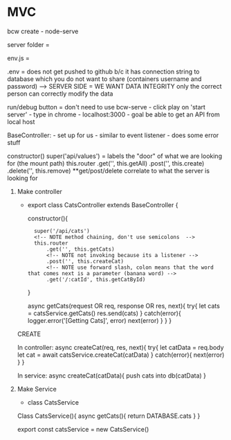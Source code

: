 # MVC

<!-- SECTION Monday Notes -->
bcw create - node-serve

server folder = 

env.js = 

.env = does not get pushed to github b/c it has connection string to database which you do not want to share (containers username and password) --> SERVER SIDE = WE WANT DATA INTEGRITY only the correct person can correctly modify the data

run/debug button = don't need to use bcw-serve 
    - click play on 'start server'
    - type in chrome - localhost:3000
    - goal be able to get an API from local host 


BaseController:
    - set up for us
    - similar to event listener 
    - does some error stuff 


constructor()
    super('api/values') = labels the "door" of what we are looking for (the mount path)
    this.router
        .get('', this.getAll)
        .post('', this.create)
        .delete('', this.remove)
        **get/post/delete correlate to what the server is looking for 


1. Make controller 
    - export class CatsController extends BaseController {
        <!-- FIXME what does extends do?? -->

        constructor(){
        <!-- NOTE when you have an extension you NEED to use a super call -->
            super('/api/cats')
            <!-- NOTE method chaining, don't use semicolons  -->
            this.router
                .get('', this.getCats)
                <!-- NOTE not invoking because its a listener -->
                .post('', this.createCat)
                <!-- NOTE use forward slash, colon means that the word that comes next is a parameter (banana word) -->
                .get('/:catId', this.getCatById)
        }

        <!-- NOTE this is only the [HTTP GET] -->
        <!-- NOTE order of req,res,next is important -->
        async getCats(request OR req, response OR res, next){
            try{
                let cats = catsService.getCats()
                res.send(cats)
            } catch(error){
            <!-- NOTE use logger from utilities - we DO NOT technically need this logger line -->
            logger.error('[Getting Cats]', error)
            <!-- NOTE new way to check for errors -->
            next(error)
            }
        }
    }


    CREATE 

    In controller:
    async createCat(req, res, next){
        try{
            <!-- NOTE how do I get the data from the client?  -->
            let catData = req.body
            <!-- NOTE today only - blindly trust that thing is a cat  -->
            let cat = await catsService.createCat(catData)
        } catch(error){
            next(error)
        }
    }

    In service:
    async createCat(catData){
        push cats into db(catData)
    }


    <!-- NOTE anytime you make a change to server side code - make sure to reload server (there are tools to install that can help with this) -->

2. Make Service 
    - class CatsService

    Class CatsService(){
        async getCats(){
            <!-- NOTE this will be different tomorrow -->
            return DATABASE.cats 
        }
    }

    export const catsService = new CatsService()




